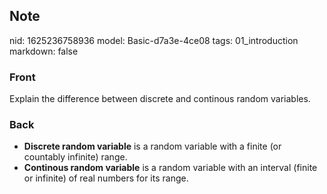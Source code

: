 ## Note
nid: 1625236758936
model: Basic-d7a3e-4ce08
tags: 01_introduction
markdown: false

### Front
Explain the difference between discrete and continous random variables.

### Back
<div>
  <div>
    <ul>
      <li><strong>Discrete random variable</strong> is a random
      variable with a finite (or countably infinite) range.
      <li><strong>Continous random variable</strong> is a random
      variable with an interval (finite or infinite) of real
      numbers for its range.
    </ul>
  </div>
</div>
